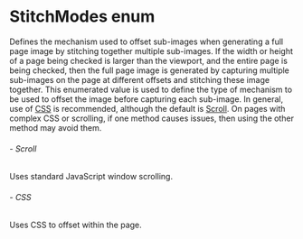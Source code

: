 # StitchModes enum
Defines the mechanism used to offset sub-images when generating a full page image by stitching together multiple sub-images. 
If the width or height of a page being checked is larger than the viewport, and the entire page is being checked, then the full page image is generated by capturing multiple sub-images on the page at different offsets and stitching these image together. This enumerated value is used to define the type of mechanism to be used to offset the image before capturing each sub-image. In general, use of [CSS](#) is recommended, although the default is [Scroll](#). On pages with complex CSS or scrolling, if one method causes issues, then using the other method may avoid them. 
###### - Scroll 
 Uses standard JavaScript window scrolling. 
 ###### - CSS 
 Uses CSS to offset within the page. 
 